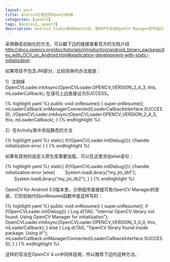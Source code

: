 ```yaml
---
layout: post
title: Android工程去除OpenCV依赖
categories: [openCV]
tags: [Android, openCV]
description: Android Studio使用OpenCV后，使APP不安装OpenCV Manager即可运行.
---
```


采用静态初始化的方法，可以戳下边的链接查看官方的文档介绍
http://docs.opencv.org/doc/tutorials/introduction/android_binary_package/dev_with_OCV_on_Android.html#application-development-with-static-initialization

如果项目不包含JNI部分，比较简单的办法就是：

1）注销掉OpenCVLoader.initAsync(OpenCVLoader.OPENCV_VERSION_2_4_3, this, mLoaderCallback); 在语句上边直接设为SUCCESS。

{% highlight yaml %}
public void onResume()
    {
        super.onResume();
        mLoaderCallback.onManagerConnected(LoaderCallbackInterface.SUCCESS);
        //OpenCVLoader.initAsync(OpenCVLoader.OPENCV_VERSION_2_4_3, this, mLoaderCallback);
    }
{% endhighlight %}

2）在Activity类中添加静态的方法

{% highlight yaml %}
static{
        if(!OpenCVLoader.initDebug()){
            //handle initialization error
        }
    }
{% endhighlight %}

如果有其他的自定义原生库需要加载，可以在这里添加else语句：

{% highlight yaml %}
static{
        if(!OpenCVLoader.initDebug()){
            //handle initialization error
        }else{
        　　System.loadLibrary("my_jni_lib1");
        　　System.loadLibrary("my_jni_lib2");
        }
}
{% endhighlight %}

OpenCV for Android 3.0版本里，示例程序直接就可免OpenCV Manager的安装，它的初始代码onResume函数中是这样写的：

{% highlight yaml %}
public void onResume()
    {
        super.onResume();
        if (!OpenCVLoader.initDebug()) {
            Log.d(TAG, "Internal OpenCV library not found. Using OpenCV Manager for initialization");
            OpenCVLoader.initAsync(OpenCVLoader.OPENCV_VERSION_3_0_0, this, mLoaderCallback);
        } else {
            Log.d(TAG, "OpenCV library found inside package. Using it!");
            mLoaderCallback.onManagerConnected(LoaderCallbackInterface.SUCCESS);
        }
    }
{% endhighlight %}

这样的写法在OpenCV 4.xx中同样适用，所以推荐下边的这种方法。

